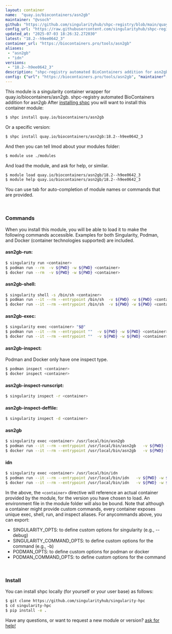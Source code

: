 ```yaml
---
layout: container
name:  "quay.io/biocontainers/asn2gb"
maintainer: "@vsoch"
github: "https://github.com/singularityhub/shpc-registry/blob/main/quay.io/biocontainers/asn2gb/container.yaml"
config_url: "https://raw.githubusercontent.com/singularityhub/shpc-registry/main/quay.io/biocontainers/asn2gb/container.yaml"
updated_at: "2025-07-03 18:26:32.272030"
latest: "18.2--h9ee0642_3"
container_url: "https://biocontainers.pro/tools/asn2gb"
aliases:
 - "asn2gb"
 - "idn"
versions:
 - "18.2--h9ee0642_3"
description: "shpc-registry automated BioContainers addition for asn2gb"
config: {"url": "https://biocontainers.pro/tools/asn2gb", "maintainer": "@vsoch", "description": "shpc-registry automated BioContainers addition for asn2gb", "latest": {"18.2--h9ee0642_3": "sha256:7a3836210bc32927642f0862f060cde4edb7aad26651b236e914753ba10ac663"}, "tags": {"18.2--h9ee0642_3": "sha256:7a3836210bc32927642f0862f060cde4edb7aad26651b236e914753ba10ac663"}, "docker": "quay.io/biocontainers/asn2gb", "aliases": {"asn2gb": "/usr/local/bin/asn2gb", "idn": "/usr/local/bin/idn"}}
---
```


This module is a singularity container wrapper for quay.io/biocontainers/asn2gb.
shpc-registry automated BioContainers addition for asn2gb
After [installing shpc](#install) you will want to install this container module:


```bash
$ shpc install quay.io/biocontainers/asn2gb
```

Or a specific version:

```bash
$ shpc install quay.io/biocontainers/asn2gb:18.2--h9ee0642_3
```

And then you can tell lmod about your modules folder:

```bash
$ module use ./modules
```

And load the module, and ask for help, or similar.

```bash
$ module load quay.io/biocontainers/asn2gb/18.2--h9ee0642_3
$ module help quay.io/biocontainers/asn2gb/18.2--h9ee0642_3
```

You can use tab for auto-completion of module names or commands that are provided.

<br>

### Commands

When you install this module, you will be able to load it to make the following commands accessible.
Examples for both Singularity, Podman, and Docker (container technologies supported) are included.

#### asn2gb-run:

```bash
$ singularity run <container>
$ podman run --rm  -v ${PWD} -w ${PWD} <container>
$ docker run --rm  -v ${PWD} -w ${PWD} <container>
```

#### asn2gb-shell:

```bash
$ singularity shell -s /bin/sh <container>
$ podman run --it --rm --entrypoint /bin/sh  -v ${PWD} -w ${PWD} <container>
$ docker run --it --rm --entrypoint /bin/sh  -v ${PWD} -w ${PWD} <container>
```

#### asn2gb-exec:

```bash
$ singularity exec <container> "$@"
$ podman run --it --rm --entrypoint ""  -v ${PWD} -w ${PWD} <container> "$@"
$ docker run --it --rm --entrypoint ""  -v ${PWD} -w ${PWD} <container> "$@"
```

#### asn2gb-inspect:

Podman and Docker only have one inspect type.

```bash
$ podman inspect <container>
$ docker inspect <container>
```

#### asn2gb-inspect-runscript:

```bash
$ singularity inspect -r <container>
```

#### asn2gb-inspect-deffile:

```bash
$ singularity inspect -d <container>
```


#### asn2gb

```bash
$ singularity exec <container> /usr/local/bin/asn2gb
$ podman run --it --rm --entrypoint /usr/local/bin/asn2gb   -v ${PWD} -w ${PWD} <container> -c " $@"
$ docker run --it --rm --entrypoint /usr/local/bin/asn2gb   -v ${PWD} -w ${PWD} <container> -c " $@"
```


#### idn

```bash
$ singularity exec <container> /usr/local/bin/idn
$ podman run --it --rm --entrypoint /usr/local/bin/idn   -v ${PWD} -w ${PWD} <container> -c " $@"
$ docker run --it --rm --entrypoint /usr/local/bin/idn   -v ${PWD} -w ${PWD} <container> -c " $@"
```



In the above, the `<container>` directive will reference an actual container provided
by the module, for the version you have chosen to load. An environment file in the
module folder will also be bound. Note that although a container
might provide custom commands, every container exposes unique exec, shell, run, and
inspect aliases. For anycommands above, you can export:

 - SINGULARITY_OPTS: to define custom options for singularity (e.g., --debug)
 - SINGULARITY_COMMAND_OPTS: to define custom options for the command (e.g., -b)
 - PODMAN_OPTS: to define custom options for podman or docker
 - PODMAN_COMMAND_OPTS: to define custom options for the command

<br>

### Install

You can install shpc locally (for yourself or your user base) as follows:

```bash
$ git clone https://github.com/singularityhub/singularity-hpc
$ cd singularity-hpc
$ pip install -e .
```

Have any questions, or want to request a new module or version? [ask for help!](https://github.com/singularityhub/singularity-hpc/issues)